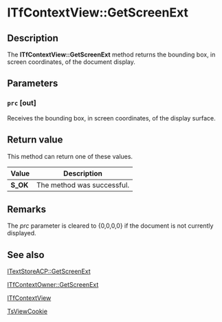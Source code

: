 # ITfContextView::GetScreenExt

## Description

The **ITfContextView::GetScreenExt** method returns the bounding box, in screen coordinates, of the document display.

## Parameters

### `prc` [out]

Receives the bounding box, in screen coordinates, of the display surface.

## Return value

This method can return one of these values.

| Value | Description |
| --- | --- |
| **S_OK** | The method was successful. |

## Remarks

The *prc* parameter is cleared to {0,0,0,0} if the document is not currently displayed.

## See also

[ITextStoreACP::GetScreenExt](https://learn.microsoft.com/windows/desktop/api/textstor/nf-textstor-itextstoreacp-getscreenext)

[ITfContextOwner::GetScreenExt](https://learn.microsoft.com/windows/desktop/api/msctf/nf-msctf-itfcontextowner-getscreenext)

[ITfContextView](https://learn.microsoft.com/windows/desktop/api/msctf/nn-msctf-itfcontextview)

[TsViewCookie](https://learn.microsoft.com/windows/desktop/TSF/tsviewcookie)